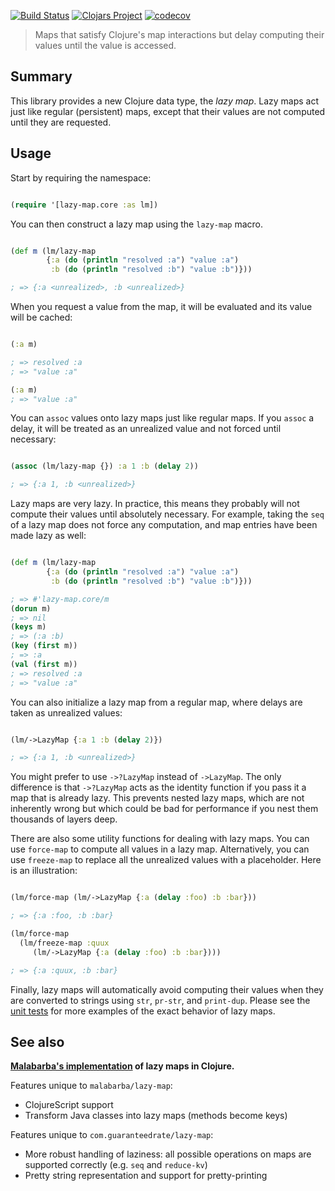 [![Build Status](https://travis-ci.org/Guaranteed-Rate/lazy-map.svg?branch=master)](https://travis-ci.org/Guaranteed-Rate/lazy-map)
[![Clojars Project](https://img.shields.io/clojars/v/com.guaranteedrate/lazy-map.svg)](https://clojars.org/com.guaranteedrate/lazy-map)
[![codecov](https://codecov.io/gh/Guaranteed-Rate/lazy-map/branch/master/graph/badge.svg)](https://codecov.io/gh/Guaranteed-Rate/lazy-map)

> Maps that satisfy Clojure's map interactions but delay computing their values until the value is accessed.

## Summary

This library provides a new Clojure data type, the *lazy map*. Lazy
maps act just like regular (persistent) maps, except that their values
are not computed until they are requested.

## Usage

Start by requiring the namespace:

```clojure 

(require '[lazy-map.core :as lm])

```

You can then construct a lazy map using the `lazy-map` macro.

```clojure 

(def m (lm/lazy-map 
        {:a (do (println "resolved :a") "value :a")
         :b (do (println "resolved :b") "value :b")}))

; => {:a <unrealized>, :b <unrealized>}

```

When you request a value from the map, it will be evaluated and its
value will be cached:

```clojure

(:a m)

; => resolved :a
; => "value :a"

(:a m)
; => "value :a"

```

You can `assoc` values onto lazy maps just like regular maps. If you
`assoc` a delay, it will be treated as an unrealized value and not
forced until necessary:

```clojure

(assoc (lm/lazy-map {}) :a 1 :b (delay 2))

; => {:a 1, :b <unrealized>}

```

Lazy maps are very lazy. In practice, this means they probably will
not compute their values until absolutely necessary. For example,
taking the `seq` of a lazy map does not force any computation, and map
entries have been made lazy as well:

```clojure

(def m (lm/lazy-map 
        {:a (do (println "resolved :a") "value :a")
         :b (do (println "resolved :b") "value :b")}))

; => #'lazy-map.core/m
(dorun m)
; => nil
(keys m)
; => (:a :b)
(key (first m))
; => :a
(val (first m))
; => resolved :a
; => "value :a"

```

You can also initialize a lazy map from a regular map, where delays
are taken as unrealized values:

```clojure 

(lm/->LazyMap {:a 1 :b (delay 2)})

; => {:a 1, :b <unrealized>}

```

You might prefer to use `->?LazyMap` instead of `->LazyMap`. The only
difference is that `->?LazyMap` acts as the identity function if you
pass it a map that is already lazy. This prevents nested lazy maps,
which are not inherently wrong but which could be bad for performance
if you nest them thousands of layers deep.

There are also some utility functions for dealing with lazy maps. You
can use `force-map` to compute all values in a lazy map. Alternatively, 
you can use `freeze-map` to replace all the unrealized values with a 
placeholder. Here is an illustration:

```clojure 

(lm/force-map (lm/->LazyMap {:a (delay :foo) :b :bar}))

; => {:a :foo, :b :bar}

(lm/force-map
  (lm/freeze-map :quux
     (lm/->LazyMap {:a (delay :foo) :b :bar})))

; => {:a :quux, :b :bar}

```

Finally, lazy maps will automatically avoid computing their values
when they are converted to strings using `str`, `pr-str`, and
`print-dup`. Please see the [unit tests](./test/lazy_map/core_test.clj) 
for more examples of the exact behavior of lazy maps.

## See also

**[Malabarba's implementation] of lazy maps in Clojure.**

[Malabarba's implementation]: https://github.com/Malabarba/lazy-map-clojure

Features unique to `malabarba/lazy-map`:

* ClojureScript support
* Transform Java classes into lazy maps (methods become keys)

Features unique to `com.guaranteedrate/lazy-map`:

* More robust handling of laziness: all possible operations on maps
  are supported correctly (e.g. `seq` and `reduce-kv`)
* Pretty string representation and support for pretty-printing
